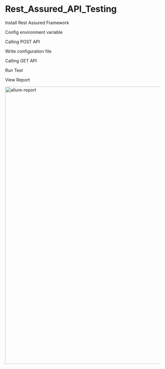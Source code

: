 # Rest_Assured_API_Testing

Install Rest Assured Framework

Config environment variable

Calling POST API

Write configuration file

Calling GET API

Run Test

View Report

<img width="903" alt="allure-report" src="https://user-images.githubusercontent.com/101436175/208732433-eb011768-609d-473f-b7ee-1a629994fd2a.PNG">

